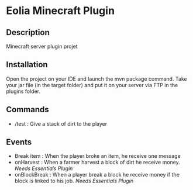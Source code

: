 # Eolia Minecraft Plugin

## Description
Minecraft server plugin projet
## Installation
Open the project on your IDE and launch the mvn package command.
Take your jar file (in the target folder) and put it on your server via FTP in the plugins folder.
## Commands
- /test : Give a stack of dirt to the player
## Events
- Break item : When the player broke an item, he receive one message
- onHarvest : When a farmer harvest a block of dirt he receive money. *Needs Essentials Plugin*
- onBlockBreak : When a player break a block he receive money if the block is linked to his job. *Needs Essentials Plugin* 
